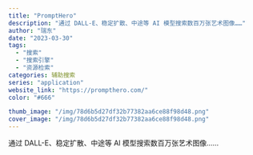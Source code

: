 ```yaml
---
title: "PromptHero"
description: "通过 DALL-E、稳定扩散、中途等 AI 模型搜索数百万张艺术图像……"
author: "瑞东"
date: "2023-03-30"
tags:
  - "搜索"
  - "搜索引擎"
  - "资源检索"
categories: 辅助搜索
series: "application"
website_link: "https://prompthero.com/"
color: "#666"

thumb_image: "/img/78d6b5d27df32b77382aa6ce88f98d48.png"
cover_image: "/img/78d6b5d27df32b77382aa6ce88f98d48.png"
---
```


通过 DALL-E、稳定扩散、中途等 AI 模型搜索数百万张艺术图像……
